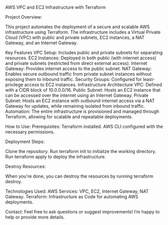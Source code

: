 AWS VPC and EC2 Infrastructure with Terraform

Project Overview:

This project automates the deployment of a secure and scalable AWS infrastructure using Terraform. The infrastructure includes a Virtual Private Cloud (VPC) with public and private subnets, EC2 instances, a NAT Gateway, and an Internet Gateway.

Key Features
VPC Setup: Includes public and private subnets for separating resources.
EC2 Instances: Deployed in both public (with internet access) and private subnets (restricted from direct external access).
Internet Gateway: Provides internet access to the public subnet.
NAT Gateway: Enables secure outbound traffic from private subnet instances without exposing them to inbound traffic.
Security Groups: Configured for least-privilege access to EC2 instances.
Infrastructure Architecture
VPC: Defined with a CIDR block of 10.0.0.0/16.
Public Subnet: Hosts an EC2 instance that can be accessed over the internet using an Internet Gateway.
Private Subnet: Hosts an EC2 instance with outbound internet access via a NAT Gateway for updates, while remaining isolated from inbound traffic.
Automation: The entire infrastructure is provisioned and managed through Terraform, allowing for scalable and repeatable deployments.

How to Use:
Prerequisites:
Terraform installed.
AWS CLI configured with the necessary permissions.


Deployment Steps:

Clone the repository.
Run terraform init to initialize the working directory.
Run terraform apply to deploy the infrastructure.

Destroy Resources:

When you're done, you can destroy the resources by running terraform destroy.

Technologies Used:
AWS Services: VPC, EC2, Internet Gateway, NAT Gateway.
Terraform: Infrastructure as Code for automating AWS deployments.

Contact:
Feel free to ask questions or suggest improvements! I’m happy to help or provide more details.
